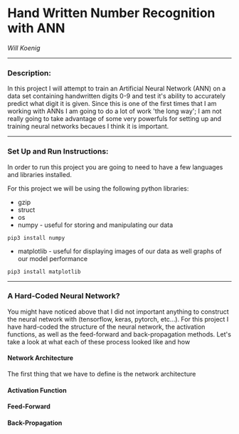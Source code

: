 # Hand Written Number Recognition with ANN

_Will Koenig_

---
### Description:
In this project I will attempt to train an Artificial Neural Network (ANN) on a data set containing handwritten digits 0-9 and test it's ability to accurately predict what digit it is given.  Since this is one of the first times that I am working with ANNs I am going to do a lot of work 'the long way'; I am not really going to take advantage of some very powerfuls for setting up and training neural networks becaues I think it is important.

---
### Set Up and Run Instructions:

In order to run this project you are going to need to have a few languages and libraries installed.

For this project we will be using the following python libraries:
* gzip
* struct
* os
* numpy - useful for storing and manipulating our data

`pip3 install numpy`

* matplotlib - useful for displaying images of our data as well graphs of our model performance

`pip3 install matplotlib`

---
### A Hard-Coded Neural Network?
You might have noticed above that I did not important anything to construct the neural network with (tensorflow, keras, pytorch, etc...).  For this project I have hard-coded the structure of the neural network, the activation functions, as well as the feed-forward and back-propagation methods.  Let's take a look at what each of these process looked like and how 

#### Network Architecture
The first thing that we have to define is the network architecture

#### Activation Function

#### Feed-Forward

#### Back-Propagation
